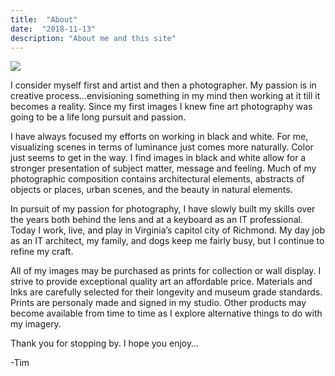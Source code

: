 ```yaml
---
title:  "About"
date:  "2018-11-13"
description: "About me and this site"
---
```


<img class="alignleft" src="/images/SelfPortait_2011_09_4910-Web-510x340.jpg" /> 

I consider myself first and artist and then a photographer. My passion is in creative process…envisioning something in my mind then working at it till it becomes a reality. Since my first images I knew fine art photography was going to be a life long pursuit and passion.

I have always focused my efforts on working in black and white. For me, visualizing scenes in terms of luminance just comes more naturally. Color just seems to get in the way. I find images in black and white allow for a stronger presentation of subject matter, message and feeling. Much of my photographic composition contains architectural elements, abstracts of objects or places, urban scenes, and the beauty in natural elements.

In pursuit of my passion for photography, I have slowly built my skills over the years both behind the lens and at a keyboard as an IT professional. Today I work, live, and play in Virginia’s capitol city of Richmond. My day job as an IT architect, my family, and dogs keep me fairly busy, but I continue to refine my craft.

All of my images may be purchased as prints for collection or wall display. I strive to provide exceptional quality art an affordable price. Materials and Inks are carefully selected for their longevity and museum grade standards. Prints are personaly made and signed in my studio. Other products may become available from time to time as I explore alternative things to do with my imagery.

Thank you for stopping by. I hope you enjoy…

-Tim